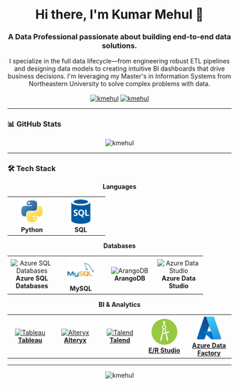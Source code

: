 <h1 align="center">Hi there, I'm Kumar Mehul 👋</h1>
<h3 align="center">A Data Professional passionate about building end-to-end data solutions.</h3>

<p align="center">
  I specialize in the full data lifecycle—from engineering robust ETL pipelines and designing data models to creating intuitive BI dashboards that drive business decisions. I'm leveraging my Master's in Information Systems from Northeastern University to solve complex problems with data.
</p>

<p align="center">
  <a href="https://www.linkedin.com/in/kmehul992/" target="blank"><img align="center" src="https://img.shields.io/badge/LinkedIn-0077B5?style=for-the-badge&logo=linkedin&logoColor=white" alt="kmehul" /></a>
  <a href="mailto:kumar-mehul@outlook.com" target="blank"><img align="center" src="https://img.shields.io/badge/Email-0078D4?style=for-the-badge&logo=microsoft-outlook&logoColor=white" alt="kmehul" /></a>
</p>

---

<h3 align="left">📊 GitHub Stats</h3>
<p align="center">
  <img align="center" src="https://github-readme-stats.vercel.app/api?username=kmehul&show_icons=true&locale=en&theme=tokyonight" alt="kmehul" />
</p>

---

<h3 align="left">🛠️ Tech Stack</h3>

<p align="center">
  <strong>Languages</strong>
</p>
<table align="center">
  <tr>
    <td align="center" width="96">
      <a  target="_blank" rel="noreferrer">
        <img src="https://raw.githubusercontent.com/devicons/devicon/master/icons/python/python-original.svg" width="60" height="60" alt="Python" />
        <br><strong>Python</strong>
      </a>
    </td>
    <td align="center" width="96">
      <a >
        <img src="https://raw.githubusercontent.com/devicons/devicon/master/icons/azuresqldatabase/azuresqldatabase-plain.svg" width="60" height="60" alt="SQL" />
        <br><strong>SQL</strong>
      </a>
    </td>
  </tr>
</table>

<p align="center">
  <strong>Databases</strong>
</p>
<table align="center">
  <tr>
    <td align="center" width="96">
      <a  target="_blank" rel="noreferrer">
        <img src="https://user-images.githubusercontent.com/25181517/183896055-e8833612-9226-427c-9263-35f156d4b248.png" width="60" height="60" alt="Azure SQL Databases" />
        <br><strong>Azure SQL Databases</strong>
      </a>
    </td>
    <td align="center" width="96">
      <a  target="_blank" rel="noreferrer">
        <img src="https://raw.githubusercontent.com/devicons/devicon/master/icons/mysql/mysql-original-wordmark.svg" width="60" height="60" alt="MySQL" />
        <br><strong>MySQL</strong>
      </a>
    </td>
    <td align="center" width="96">
      <a  target="_blank" rel="noreferrer">
        <img src="https://raw.githubusercontent.com/devicons/devicon/master/icons/arangodb/arangodb-original-wordmark.svg" width="60" height="60" alt="ArangoDB" />
        <br><strong>ArangoDB</strong>
      </a>
    </td>
    <td align="center" width="96">
      <a  target="_blank" rel="noreferrer">
        <img src="https://user-images.githubusercontent.com/43387803/151322239-4c5f9508-2c26-444a-9528-98a301a6134a.png" width="60" height="60" alt="Azure Data Studio" />
        <br><strong>Azure Data Studio</strong>
      </a>
    </td>
  </tr>
</table>

<p align="center">
  <strong>BI & Analytics</strong>
</p>
<table align="center">
  <tr>
    <td align="center" width="96">
      <a href="https://www.tableau.com/" target="_blank" rel="noreferrer">
        <img src="https://cdn.worldvectorlogo.com/logos/tableau-software.svg" width="55" height="55" alt="Tableau" />
        <br><strong>Tableau</strong>
      </a>
    </td>
    <td align="center" width="96">
      <a href="https://www.alteryx.com/" target="_blank" rel="noreferrer">
        <img src="https://cdn.worldvectorlogo.com/logos/alteryx.svg" width="55" height="55" alt="Alteryx" />
        <br><strong>Alteryx</strong>
      </a>
    </td>
    <td align="center" width="96">
      <a href="https://www.talend.com/" target="_blank" rel="noreferrer">
        <img src="https://cdn.worldvectorlogo.com/logos/talend.svg" width="55" height="55" alt="Talend" />
        <br><strong>Talend</strong>
      </a>
    </td>
    <td align="center" width="96">
      <a href="https://www.idera.com/er-studio-data-architect-software" target="_blank" rel="noreferrer">
        <img src="https://raw.githubusercontent.com/kmehul/kmehul/main/er_studio_logo.png" width="60" height="60" alt="E/R Studio" />
        <br><strong>E/R Studio</strong>
      </a>
    </td>
    <td align="center" width="96">
      <a href="https://azure.microsoft.com/en-us/products/data-factory/" target="_blank" rel="noreferrer">
        <img src="https://raw.githubusercontent.com/devicons/devicon/master/icons/azure/azure-original.svg" width="55" height="55" alt="Azure Data Factory" />
        <br><strong>Azure Data Factory</strong>
      </a>
    </td>
  </tr>
</table>

---

<p align="center">
  <img src="https://komarev.com/ghpvc/?username=kmehul&label=Profile%20Visitors&color=blueviolet" alt="kmehul" />
</p>

